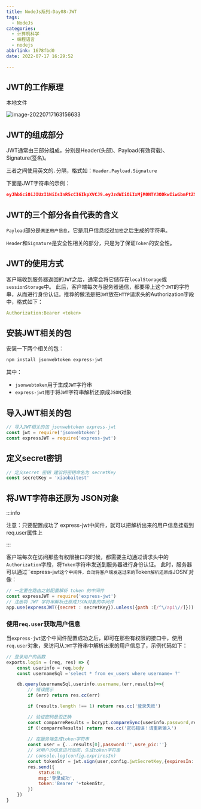 ```yaml
---
title: NodeJs系列-Day08-JWT
tags:
  - NodeJs
categories:
  - 计算机科学
  - 编程语言
  - nodejs
abbrlink: 1678fbd0
date: 2022-07-17 16:29:52

---
```


## JWT的工作原理

本地文件

![image-20220717163156633](http://hikki.test.upcdn.net/20220731172334.png)

## JWT的组成部分

JWT通常由三部分组成，分别是Header(头部)、Payload(有效荷载)、Signature(签名)。

三者之间使用英文的`.`分隔，格式如：`Header.Payload.Signature`

下面是JWT字符串的示例：

```json JWT字符串示例
eyJhbGciOiJIUzI1NiIsInR5cCI6IkpXVCJ9.eyJzdWIiOiIxMjM0NTY3ODkwIiwibmFtZSI6IkpvaG4gRG9lIiwiYWRtaW4iOnRydWV9.TJVA95OrM7E2cBab30RMHrHDcEfxjoYZgeFONFh7HgQ
```

## JWT的三个部分各自代表的含义

`Payload`部分是`真正用户信息`，它是用户信息经过`加密`之后生成的字符串。

`Header`和`Signature`是安全性相关的部分，只是为了保证`Token`的安全性。

## JWT的使用方式

客户端收到服务器返回的`JWT`之后，通常会将它储存在`localStorage`或`sessionStorage`中。
此后，客户端每次与服务器通信，都要带上这个`JWT`的字符串，从而进行身份认证。推荐的做法是把`JWT`放在`HTTP`请求头的Authorization字段中，格式如下：

```yaml
Authorization:Bearer <token>
```

## 安装JWT相关的包

安装一下两个相关的包：

```bash
npm install jsonwebtoken express-jwt
```

其中：

- `jsonwebtoken`用于生成`JWT`字符串
- `express-jwt`用于将`JWT`字符串解析还原成`JSON`对象

## 导入JWT相关的包

```javascript
// 导入JWT相关的包 jsonwebtoken express-jwt
const jwt = require('jsonwebtoken')
const expressJWT = require('express-jwt')
```

## 定义secret密钥

```javascript
// 定义secret 密钥 建议将密钥命名为 secretKey
const secretKey = 'xiaobaitest'
```

## 将JWT字符串还原为 JSON对象

:::info

注意：只要配置成功了 express-jwt中间件，就可以把解析出来的用户信息挂载到req.user属性上

:::

客户端每次在访问那些有权限接口的时候，都需要主动通过请求头中的`Authorization`字段，将`Token`字符串发送到服务器进行身份认证。
此时，服务器可以通过``express-jwt`这个中间件，自动将客户端发送过来的`Token`解析还原成`JOSN`对像：

```javascript
// 一定要在路由之前配置解析 token 的中间件 
const expressJWT = require('express-jwt')
// 注册将 JWT 字符串解析还原成JSON对象的中间件
app.use(expressJWT({secret : secretKey}).unless({path :[/^\/api\//]}))
```

### 使用`req.user`获取用户信息

当`express-jwt`这个中间件配置成功之后，即可在那些有权限的接口中，使用`req.user`对象，来访问从`JWT`字符串中解析出来的用户信息了，示例代码如下：

```javascript app.js
// 登录用户的函数
exports.login = (req, res) => {
    const userinfo = req.body
    const usernameSql ='select * from ev_users where username= ?'

    db.query(usernameSql,userinfo.username,(err,results)=>{
        // 错误提示
        if (err) return res.cc(err)

        if (results.length !== 1) return res.cc('登录失败')

        // 验证密码是否正确
        const comparreResults = bcrypt.compareSync(userinfo.password,results[0].password)
        if (!comparreResults) return res.cc('密码错误！请重新输入')
        
        // 在服务端生成token字符串
        const user = {...results[0],password:'',usre_pic:''}
        // 对用户的信息进行加密，生成token字符串
        // console.log(config.expriresIn)
        const tokenStr = jwt.sign(user,config.jwtSecretKey,{expiresIn: '48h'})
        res.send({
            status:0,
            msg:'登录成功',
            token:'Bearer '+tokenStr,
        })
    })
}
```





































































